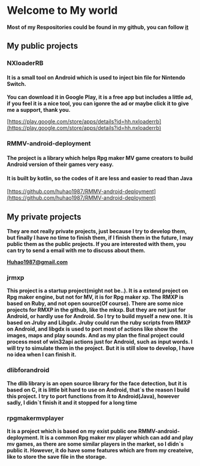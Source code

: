 # Welcome to My world

**Most of my Respositories could be found in my github, you can follow [it](https://github.com/huhao1987)**

## My public projects
### NXloaderRB

#### It is a small tool on Android which is used to inject bin file for Nintendo Switch.
**You can download it in Google Play, it is a free app but includes a little ad, if you feel it is a nice tool, you can igonre the ad or maybe click it to give me a support, thank you.**

[https://play.google.com/store/apps/details?id=hh.nxloaderrb](https://play.google.com/store/apps/details?id=hh.nxloaderrb)

### RMMV-android-deployment
#### The project is a library which helps Rpg maker MV game creators to build Android version of their games very easy. ####
#### It is built by kotlin, so the codes of it are less and easier to read than Java ####
[https://github.com/huhao1987/RMMV-android-deployment](https://github.com/huhao1987/RMMV-android-deployment)

## My private projects
**They are not really private projects, just because I try to develop them, but finally I have no time to finish them, if I finish them in the future, I may public them as the public projects. If you are interested with them, you can try to send a email with me to discuss about them.**

**Huhao1987@gmail.com**

### jrmxp
**This project is a startup project(might not be..). It is a extend project on Rpg maker engine, but not for MV, it is for Rpg maker xp. The RMXP is based on Ruby, and not open source(Of course). There are some nice projects for RMXP in the github, like the mkxp. But they are not just for Android, or hardly use for Android. So I try to build myself a new one.**
**It is based on Jruby and Libgdx. Jruby could run the ruby scripts from RMXP on Android, and libgdx is used to port most of actions like show the images, maps and play sounds. And as my plan the final project could process most of win32api actions just for Android, such as input words. I will try to simulate them in the project.**
**But it is still slow to develop, I have no idea when I can finish it.**

### dlibforandroid
**The dlib library is an open source library for the face detection, but it is based on C, it is little bit hard to use on Android, that\`s the reason I build this project. I try to port functions from it to Android(Java), however sadly, I didn\`t finish it and it stopped for a long time**

### rpgmakermvplayer
**It is a project which is based on my exist public one RMMV-android-deployment. It is a common Rpg maker mv player which can add and play mv games, as there are some similar players in the market, so I didn\`s public it. However, it do have some features which are from my createive, like to store the save file in the storage.**

